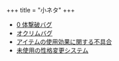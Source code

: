 +++
title = "小ネタ"
+++

* [0 体撃破バグ](@/tips/beat-zero-bug/_index.md)
* [オクリムバグ](@/tips/okrim-glitch/_index.md)
* [アイテムの使用効果に関する不具合](@/tips/item-use-effect/_index.md)
* [未使用の性格変更システム](@/tips/unused-alignment-change/_index.md)
